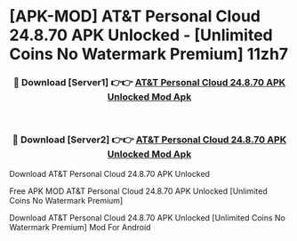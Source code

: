 # [APK-MOD] AT&T Personal Cloud 24.8.70 APK Unlocked - [Unlimited Coins No Watermark Premium] 11zh7



<div align="center">
<h3>🔴 Download [Server1] 👉👉 <a href="https://momento.my/?title=AT&T_Personal_Cloud_24.8.70_APK_Unlocked">AT&T Personal Cloud 24.8.70 APK Unlocked Mod Apk</a></h3><br>

<h3>🔴 Download [Server2] 👉👉 <a href="https://momento.my/?title=AT&T_Personal_Cloud_24.8.70_APK_Unlocked">AT&T Personal Cloud 24.8.70 APK Unlocked Mod Apk</a></h3>
</div>



Download AT&T Personal Cloud 24.8.70 APK Unlocked 

Free APK MOD AT&T Personal Cloud 24.8.70 APK Unlocked [Unlimited Coins No Watermark Premium]

Download AT&T Personal Cloud 24.8.70 APK Unlocked [Unlimited Coins No Watermark Premium] Mod For Android
